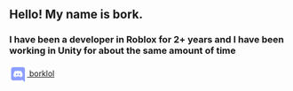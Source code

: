 ## Hello! My name is bork.
### I have been a developer in Roblox for 2+ years and I have been working in Unity for about the same amount of time
<a href="https://discord.com/users/507024888318525440" target="_blank" rel="nofollow">
	<img src="https://raw.githubusercontent.com/borklol/bork/main/discord.svg" alt="Discord" width="32" align="center">
	borklol
</a>
